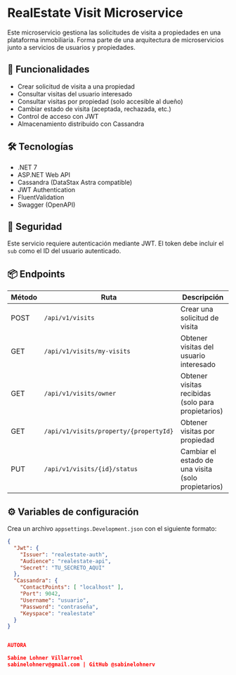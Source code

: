 # RealEstate Visit Microservice

Este microservicio gestiona las solicitudes de visita a propiedades en una plataforma inmobiliaria. Forma parte de una arquitectura de microservicios junto a servicios de usuarios y propiedades.

## 🚀 Funcionalidades

- Crear solicitud de visita a una propiedad
- Consultar visitas del usuario interesado
- Consultar visitas por propiedad (solo accesible al dueño)
- Cambiar estado de visita (aceptada, rechazada, etc.)
- Control de acceso con JWT
- Almacenamiento distribuido con Cassandra

## 🛠️ Tecnologías

- .NET 7
- ASP.NET Web API
- Cassandra (DataStax Astra compatible)
- JWT Authentication
- FluentValidation
- Swagger (OpenAPI)

## 🔐 Seguridad

Este servicio requiere autenticación mediante JWT. El token debe incluir el `sub` como el ID del usuario autenticado.

## 📦 Endpoints

| Método | Ruta | Descripción |
|--------|------|-------------|
| POST | `/api/v1/visits` | Crear una solicitud de visita |
| GET | `/api/v1/visits/my-visits` | Obtener visitas del usuario interesado |
| GET | `/api/v1/visits/owner` | Obtener visitas recibidas (solo para propietarios) |
| GET | `/api/v1/visits/property/{propertyId}` | Obtener visitas por propiedad |
| PUT | `/api/v1/visits/{id}/status` | Cambiar el estado de una visita (solo propietarios) |

## ⚙️ Variables de configuración

Crea un archivo `appsettings.Development.json` con el siguiente formato:

```json
{
  "Jwt": {
    "Issuer": "realestate-auth",
    "Audience": "realestate-api",
    "Secret": "TU_SECRETO_AQUI"
  },
  "Cassandra": {
    "ContactPoints": [ "localhost" ],
    "Port": 9042,
    "Username": "usuario",
    "Password": "contraseña",
    "Keyspace": "realestate"
  }
}


AUTORA

Sabine Lohner Villarroel
sabinelohnerv@gmail.com | GitHub @sabinelohnerv
